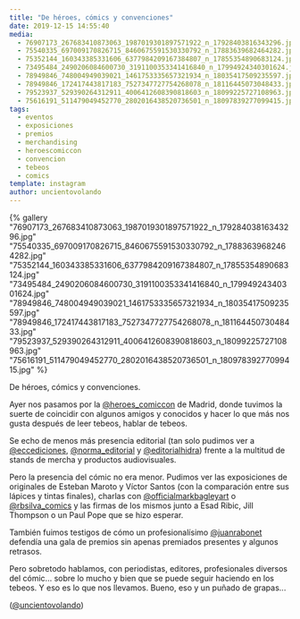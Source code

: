 ```yaml
---
title: "De héroes, cómics y convenciones"
date: 2019-12-15 14:55:40
media: 
  - 76907173_267683410873063_1987019301897571922_n_17928403816343296.jpg
  - 75540335_697009170826715_8460675591530330792_n_17883639682464282.jpg
  - 75352144_160343385331606_6377984209167384807_n_17855354890683124.jpg
  - 73495484_2490206084600730_3191100353341416840_n_17994924340301624.jpg
  - 78949846_748004949039021_1461753335657321934_n_18035417509235597.jpg
  - 78949846_172417443817183_7527347727754268078_n_18116445073048433.jpg
  - 79523937_529390264312911_4006412608390818603_n_18099225727108963.jpg
  - 75616191_511479049452770_2802016438520736501_n_18097839277099415.jpg
tags: 
  - eventos
  - exposiciones
  - premios
  - merchandising
  - heroescomiccon
  - convencion
  - tebeos
  - comics
template: instagram
author: uncientovolando
---
```


{% gallery "76907173_267683410873063_1987019301897571922_n_17928403816343296.jpg" "75540335_697009170826715_8460675591530330792_n_17883639682464282.jpg" "75352144_160343385331606_6377984209167384807_n_17855354890683124.jpg" "73495484_2490206084600730_3191100353341416840_n_17994924340301624.jpg" "78949846_748004949039021_1461753335657321934_n_18035417509235597.jpg" "78949846_172417443817183_7527347727754268078_n_18116445073048433.jpg" "79523937_529390264312911_4006412608390818603_n_18099225727108963.jpg" "75616191_511479049452770_2802016438520736501_n_18097839277099415.jpg" %}

De héroes, cómics y convenciones.

Ayer nos pasamos por la [@heroes_comiccon](https://instagram.com/heroes_comiccon) de Madrid, donde tuvimos la suerte de coincidir con algunos amigos y conocidos y hacer lo que más nos gusta después de leer tebeos, hablar de tebeos.

Se echo de menos más presencia editorial (tan solo pudimos ver a [@eccediciones](https://instagram.com/eccediciones), [@norma_editorial](https://instagram.com/norma_editorial) y [@editorialhidra](https://instagram.com/editorialhidra)) frente a la multitud de stands de mercha y productos audiovisuales.

Pero la presencia del cómic no era menor. Pudimos ver las exposiciones de originales de Esteban Maroto y Víctor Santos (con la comparación entre sus lápices y tintas finales), charlas con [@officialmarkbagleyart](https://instagram.com/officialmarkbagleyart) o [@rbsilva_comics](https://instagram.com/rbsilva_comics) y las firmas de los mismos junto a Esad Ribic, Jill Thompson o un Paul Pope que se hizo esperar.

También fuimos testigos de cómo un profesionalísimo [@juanrabonet](https://instagram.com/juanrabonet) defendía una gala de premios sin apenas premiados presentes y algunos retrasos.

Pero sobretodo hablamos, con periodistas, editores, profesionales diversos del cómic... sobre lo mucho y bien que se puede seguir haciendo en los tebeos. Y eso es lo que nos llevamos. Bueno, eso y un puñado de grapas...

([@uncientovolando](https://instagram.com/uncientovolando))
